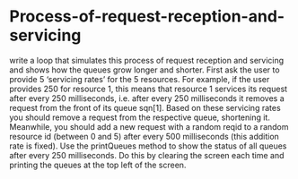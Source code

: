 # Process-of-request-reception-and-servicing
write a loop that simulates this process of request reception and servicing
and shows how the queues grow longer and shorter.
First ask the user to provide 5 ‘servicing rates’ for the 5 resources. For example,
if the user provides 250 for resource 1, this means that resource 1 services its
request after every 250 milliseconds, i.e. after every 250 milliseconds it
removes a request from the front of its queue sqn[1]. Based on these servicing
rates you should remove a request from the respective queue, shortening it.
Meanwhile, you should add a new request with a random reqid to a
random resource id (between 0 and 5) after every 500 milliseconds (this
addition rate is fixed).
Use the printQueues method to show the status of all queues after every 250
milliseconds. Do this by clearing the screen each time and printing the queues
at the top left of the screen.
